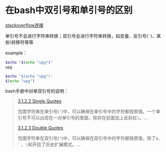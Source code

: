 # 在bash中双引号和单引号的区别

[stackoverflow连接](<https://stackoverflow.com/questions/6697753/difference-between-single-and-double-quotes-in-bash>)

单引号不会进行字符串转换；双引号会进行字符串转换，如变量、反引号(`` ` ``)、某些\转移符等等

example：

```bash
$echo "$(echo "upg")"
upg

$echo '$(echo "upg")'
$(echo "upg")
```

bash手册中对单双引号的说明：

> [3.1.2.2 Single Quotes](http://www.gnu.org/software/bash/manual/html_node/Single-Quotes.html)
>
> 包围字符串在单引号(`'`)中，可以确保在单引号中的字符都按原值。一个单引号不可以出现在一对单引号的里面，除非在前面加上反斜杠`\`。...
>
> [3.1.2.3 Double Quotes](http://www.gnu.org/software/bash/manual/html_node/Double-Quotes.html)
>
> 包围字符串在双引号(`"`)中，可以确保在双引号中的字符都按原值，除了`$`、`` ` `` 、`\`和开启了历史扩展模式。...

